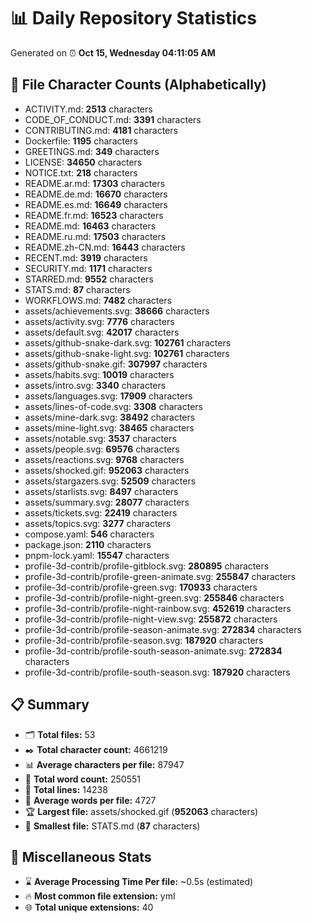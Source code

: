 # 📊 Daily Repository Statistics
Generated on ⏰ **Oct 15, Wednesday 04:11:05 AM**

## 📂 File Character Counts (Alphabetically)
- ACTIVITY.md: **2513** characters
- CODE_OF_CONDUCT.md: **3391** characters
- CONTRIBUTING.md: **4181** characters
- Dockerfile: **1195** characters
- GREETINGS.md: **349** characters
- LICENSE: **34650** characters
- NOTICE.txt: **218** characters
- README.ar.md: **17303** characters
- README.de.md: **16670** characters
- README.es.md: **16649** characters
- README.fr.md: **16523** characters
- README.md: **16463** characters
- README.ru.md: **17503** characters
- README.zh-CN.md: **16443** characters
- RECENT.md: **3919** characters
- SECURITY.md: **1171** characters
- STARRED.md: **9552** characters
- STATS.md: **87** characters
- WORKFLOWS.md: **7482** characters
- assets/achievements.svg: **38666** characters
- assets/activity.svg: **7776** characters
- assets/default.svg: **42017** characters
- assets/github-snake-dark.svg: **102761** characters
- assets/github-snake-light.svg: **102761** characters
- assets/github-snake.gif: **307997** characters
- assets/habits.svg: **10019** characters
- assets/intro.svg: **3340** characters
- assets/languages.svg: **17909** characters
- assets/lines-of-code.svg: **3308** characters
- assets/mine-dark.svg: **38492** characters
- assets/mine-light.svg: **38465** characters
- assets/notable.svg: **3537** characters
- assets/people.svg: **69576** characters
- assets/reactions.svg: **9768** characters
- assets/shocked.gif: **952063** characters
- assets/stargazers.svg: **52509** characters
- assets/starlists.svg: **8497** characters
- assets/summary.svg: **28077** characters
- assets/tickets.svg: **22419** characters
- assets/topics.svg: **3277** characters
- compose.yaml: **546** characters
- package.json: **2110** characters
- pnpm-lock.yaml: **15547** characters
- profile-3d-contrib/profile-gitblock.svg: **280895** characters
- profile-3d-contrib/profile-green-animate.svg: **255847** characters
- profile-3d-contrib/profile-green.svg: **170933** characters
- profile-3d-contrib/profile-night-green.svg: **255846** characters
- profile-3d-contrib/profile-night-rainbow.svg: **452619** characters
- profile-3d-contrib/profile-night-view.svg: **255872** characters
- profile-3d-contrib/profile-season-animate.svg: **272834** characters
- profile-3d-contrib/profile-season.svg: **187920** characters
- profile-3d-contrib/profile-south-season-animate.svg: **272834** characters
- profile-3d-contrib/profile-south-season.svg: **187920** characters

## 📋 Summary
- 🗂️ **Total files:** 53
- ✒️ **Total character count:** 4661219
- 📊 **Average characters per file:** 87947
- 📝 **Total word count:** 250551
- 🧾 **Total lines:** 14238
- 📐 **Average words per file:** 4727
- 🏆 **Largest file:** assets/shocked.gif (**952063** characters)
- 🥉 **Smallest file:** STATS.md (**87** characters)

## 🌟 Miscellaneous Stats
- ⌛ **Average Processing Time Per file:** ~0.5s (estimated)
- 🔥 **Most common file extension:** yml
- 🌐 **Total unique extensions:** 40
